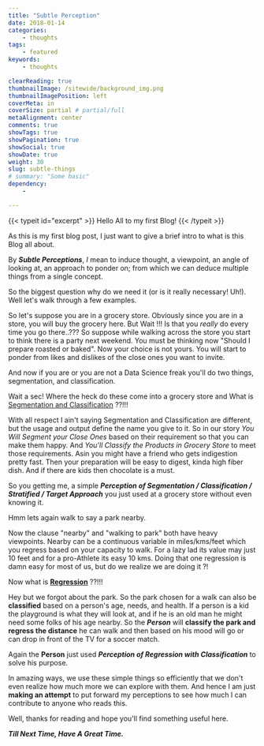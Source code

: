 ```yaml
---
title: "Subtle Perception"
date: 2018-01-14
categories:
    - thoughts
tags:
    - featured
keywords:
    - thoughts

clearReading: true
thumbnailImage: /sitewide/background_img.png 
thumbnailImagePosition: left
coverMeta: in 
coverSize: partial # partial/full
metaAlignment: center 
comments: true
showTags: true
showPagination: true
showSocial: true
showDate: true
weight: 30
slug: subtle-things
# summary: "Some basic"
dependency:
    - 

---
```


{{< typeit id="excerpt" >}}
Hello All to my first Blog!
{{< /typeit >}}

<!--more-->
As this is my first blog post, I just want to give a brief intro to what is this Blog all about.

By ***Subtle Perceptions***, *I* mean to induce thought, a viewpoint, an angle of looking at, an approach to ponder on;
from which we can deduce multiple things from a single concept.
 
So the biggest question why do we need it (or is it really necessary! Uh!). Well let's walk through a few examples.
 
So let's suppose you are in a grocery store. Obviously since you are in a store, you will buy the grocery here. But Wait !!! Is that you _really_ do every time you go there..??? So suppose while walking across the store you start to think there is a party next weekend. You must be thinking now "Should I prepare roasted or baked". Now your choice is not yours. You will start to ponder from likes and dislikes of the close ones you want to invite. 
 
 And now if you are or you are not a Data Science freak you'll do two things, segmentation, and classification. 
 
 Wait a sec! Where the heck do these come into a grocery store and What is [Segmentation and Classification](https://en.wikipedia.org/wiki/Classification) ??!!!
 
With all respect I ain't saying Segmentation and Classification are different, but the usage and output define the name you give to it. So in our story *You Will Segment your Close Ones* based on their requirement so that you can make them happy. And *You'll Classify the Products in Grocery Store* to meet those requirements. Asin you might have a friend who gets indigestion pretty fast. Then your preparation will be easy to digest, kinda high fiber dish. And if there are kids then chocolate is a must. 
 
 So you getting me, a simple ***Perception of Segmentation / Classification / Stratified / Target Approach*** you just used 
 at a grocery store without even knowing it.
 
 Hmm lets again walk to say a park nearby.
 
 Now the clause "nearby" and "walking to park" both have heavy viewpoints. Nearby can be a continuous variable in miles/kms/feet which you regress based on your capacity to walk. For a lazy lad its value may just 10 feet and for a pro-Athlete its easy 10 kms. Doing that one regression is damn easy for most of us, but do we realize we are doing it ?!
 
 Now what is [**Regression**](https://en.wikipedia.org/wiki/Regression_analysis) ??!!!
 
 Hey but we forgot about the park. So the park chosen for a walk can also be **classified** based on a person's age, needs, and health. If a person is a kid the playground is what they will look at, and if he is an old man he might need some folks of his age nearby. So the ***Person*** will **classify the park and regress the distance** he can walk and then based on his mood will go or can drop in front of the TV for a soccer match.
 
 Again the **Person** just used ***Perception of Regression with Classification*** to solve his purpose.
 
In amazing ways, we use these simple things so efficiently that we don't even realize how much more we can explore with them. And hence I am just **making an attempt** to put forward my perceptions to see how much I can contribute to anyone who reads this.

Well, thanks for reading and hope you'll find something useful here.

***Till Next Time, Have A Great Time.***
